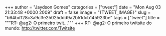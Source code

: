 
+++
author = "Jaydson Gomes"
categories = ["tweet"]
date = "Mon Aug 03 21:33:48 +0000 2009"
draft = false
image = "{TWEET_IMAGE}"
slug = "b64bd128c3a9c3e25025ddd9a2b51dcb145923be"
tags = ["tweet"]
title = """RT: @ag2: O primeiro twit..."""
+++
RT: @ag2: O primeiro twitsite do mundo: http://twitter.com/Twitsite
